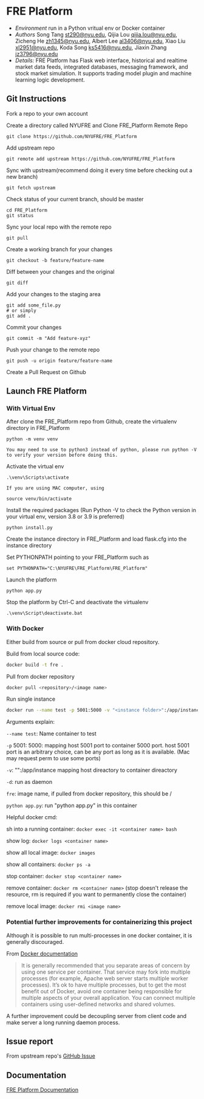 # FRE Platform #
* *Environment* run in a Python vritual env or Docker container
* *Authors* Song Tang <st290@nyu.edu>, Qijia Lou <qijia.lou@nyu.edu>, Zicheng He <zh1345@nyu.edu>, Albert Lee <al3406@nyu.edu>, Xiao Liu <xl2951@nyu.edu>, Koda Song <ks5416@nyu.edu>, Jiaxin Zhang <jz3796@nyu.edu> 
* *Details:* FRE Platform has Flask web interface, historical and realtime market data feeds, integrated databases, messaging framework, and stock market simulation. It supports trading model plugin and machine learning logic development.

## Git Instructions
Fork a repo to your own account

Create a directory called NYUFRE and Clone FRE_Platform Remote Repo
```
git clone https://github.com/NYUFRE/FRE_Platform
```
Add upstream repo
```
git remote add upstream https://github.com/NYUFRE/FRE_Platform
```
Sync with upstream(recommend doing it every time before checking out a new branch) 
```
git fetch upstream
```

Check status of your current branch, should be master
```
cd FRE_Platform
git status
```
Sync your local repo with the remote repo
```
git pull
```
Create a working branch for your changes 
```
git checkout -b feature/feature-name
```
Diff between your changes and the original
```
git diff
```
Add your changes to the staging area
```
git add some_file.py
# or simply 
git add .
```
Commit your changes
```
git commit -m "Add feature-xyz"
```
Push your change to the remote repo
```
git push -u origin feature/feature-name
```
Create a Pull Request on Github

## Launch FRE Platform
### With Virtual Env
After clone the FRE_Platform repo from Github, create the virtualenv directory in FRE_Platform
```
python -m venv venv

You may need to use to python3 instead of python, please run python -V to verify your version before doing this.
```
Activate the virtual env
```
.\venv\Scripts\activate

If you are using MAC computer, using

source venv/bin/activate

```
Install the required packages (Run Python -V to check the Python version in your virtual env, version 3.8 or 3.9 is preferred)
```
python install.py
```
Create the instance directory in FRE_Platform and load flask.cfg into the instance directory

Set PYTHONPATH pointing to your FRE_Platform such as
```
set PYTHONPATH="C:\NYUFRE\FRE_Platform\FRE_Platform"
```
Launch the platform
```
python app.py
```
Stop the platform by Ctrl-C and deactivate the virtualenv
```
.\venv\Script\deactivate.bat 
```
### With Docker
Either build from source or pull from docker cloud repository.

Build from local source code:
```sh
docker build -t fre .
```
Pull from docker repository
```sh
docker pull <repository>/<image name>
```
Run single instance 
```sh
docker run --name test -p 5001:5000 -v "<instance folder>":/app/instance -d fre python app.py
```
Arguments explain:

`--name test`: Name container to test

`-p` 5001: 5000: mapping host 5001 port to container 5000 port. host 5001 port is an arbitrary choice, can be any port as long as it is available. (Mac may request perm to use some ports)

`-v`:  "<instance folder>":/app/instance mapping host direactory to container direactory

`-d`: run as daemon

`fre`: image name, if pulled from docker repository, this should be <repository name>/<image name>

`python app.py`: run "python app.py" in this container

Helpful docker cmd:

sh into a running container: `docker exec -it <container name> bash`

show log: `docker logs <container name>`

show all local image: `docker images`

show all containers: `docker ps -a`

stop container: `docker stop <container name>`

remove container: `docker rm <container name>`
(stop doesn't release the resource, rm is required if you want to permanently close the container)

remove local image: `docker rmi <image name>`

### Potential further improvements for containerizing this project 
Although it is possible  to run multi-processes in one docker container, it is generally discouraged. 

From [Docker 
documentation](https://docs.docker.com/config/containers/multi-service_container/)

> It is generally recommended that you separate areas of concern by using one service per container. 
> That service may fork into multiple processes (for example, Apache web server starts multiple worker processes). 
> It’s ok to have multiple processes, but to get the most benefit out of Docker, avoid one container 
> being responsible for multiple aspects of your overall application. You can connect multiple containers 
>using user-defined networks and shared volumes.  

A further improvement could be decoupling server from client code and make server a long running daemon process.

## Issue report
From upstream repo's [GitHub Issue](https://github.com/NYUFRE/FRE_Platform/issues)

## Documentation
[FRE Platform Documentation](https://nyufre.github.io/FRE_Platform/)
